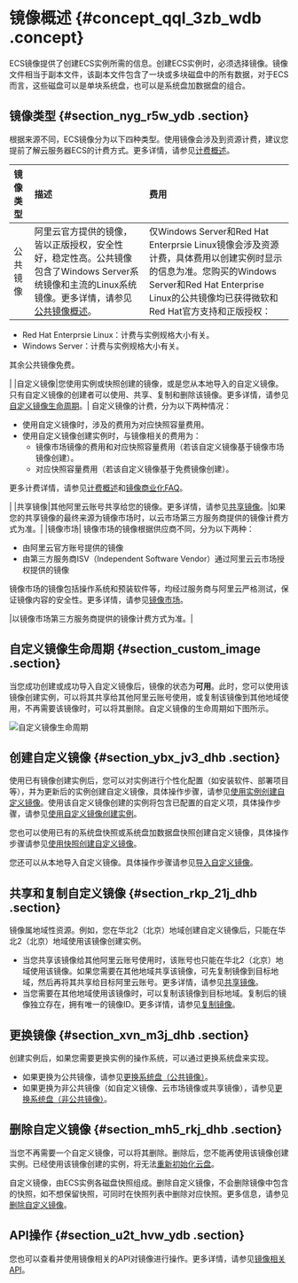 # 镜像概述 {#concept_qql_3zb_wdb .concept}

ECS镜像提供了创建ECS实例所需的信息。创建ECS实例时，必须选择镜像。镜像文件相当于副本文件，该副本文件包含了一块或多块磁盘中的所有数据，对于ECS而言，这些磁盘可以是单块系统盘，也可以是系统盘加数据盘的组合。

## 镜像类型 {#section_nyg_r5w_ydb .section}

根据来源不同，ECS镜像分为以下四种类型。使用镜像会涉及到资源计费，建议您提前了解云服务器ECS的计费方式。更多详情，请参见[计费概述](../../../../intl.zh-CN/产品定价/计费概览.md#)。

|镜像类型|描述|费用|
|:---|:-|:-|
|公共镜像|阿里云官方提供的镜像，皆以正版授权，安全性好，稳定性高。公共镜像包含了Windows Server系统镜像和主流的Linux系统镜像。更多详情，请参见[公共镜像概述](intl.zh-CN/镜像/公共镜像/公共镜像概述.md#)。| 仅Windows Server和Red Hat Enterprsie Linux镜像会涉及资源计费，具体费用以创建实例时显示的信息为准。您购买的Windows Server和Red Hat Enterprise Linux的公共镜像均已获得微软和Red Hat官方支持和正版授权：

-   Red Hat Enterprsie Linux：计费与实例规格大小有关。
-   Windows Server：计费与实例规格大小有关。

 其余公共镜像免费。

 |
|自定义镜像|您使用实例或快照创建的镜像，或是您从本地导入的自定义镜像。只有自定义镜像的创建者可以使用、共享、复制和删除该镜像。更多详情，请参见[自定义镜像生命周期](#section_custom_image)。| 自定义镜像的计费，分为以下两种情况：

-   使用自定义镜像时，涉及的费用为对应快照容量费用。
-   使用自定义镜像创建实例时，与镜像相关的费用为：
    -   镜像市场镜像的费用和对应快照容量费用（若该自定义镜像基于镜像市场镜像创建）。
    -   对应快照容量费用（若该自定义镜像基于免费镜像创建）。

更多计费详情，请参见[计费概述](../../../../intl.zh-CN/产品定价/计费概览.md#)和[镜像商业化FAQ](intl.zh-CN/镜像/常见问题/镜像FAQ.md#ul_xjb_nty_dhb)。

 |
|共享镜像|其他阿里云账号共享给您的镜像。更多详情，请参见[共享镜像](intl.zh-CN/镜像/自定义镜像/共享镜像.md#)。|如果您的共享镜像的最终来源为镜像市场时，以云市场第三方服务商提供的镜像计费方式为准。|
|镜像市场| 镜像市场的镜像根据供应商不同，分为以下两种：

-   由阿里云官方账号提供的镜像
-   由第三方服务商ISV（Independent Software Vendor）通过阿里云云市场授权提供的镜像

镜像市场的镜像包括操作系统和预装软件等，均经过服务商与阿里云严格测试，保证镜像内容的安全性。更多详情，请参见[镜像市场](intl.zh-CN/镜像/镜像市场.md#)。

 |以镜像市场第三方服务商提供的镜像计费方式为准。|

## 自定义镜像生命周期 {#section_custom_image .section}

当您成功创建或成功导入自定义镜像后，镜像的状态为**可用**。此时，您可以使用该镜像创建实例，可以将其共享给其他阿里云账号使用，或复制该镜像到其他地域使用，不再需要该镜像时，可以将其删除。自定义镜像的生命周期如下图所示。

![自定义镜像生命周期](http://static-aliyun-doc.oss-cn-hangzhou.aliyuncs.com/assets/img/9572/156687647734490_zh-CN.png)

## 创建自定义镜像 {#section_ybx_jv3_dhb .section}

使用已有镜像创建实例后，您可以对实例进行个性化配置（如安装软件、部署项目等），并为更新后的实例创建自定义镜像，具体操作步骤，请参见[使用实例创建自定义镜像](intl.zh-CN/镜像/自定义镜像/创建自定义镜像/使用实例创建自定义镜像.md#)。使用该自定义镜像创建的实例将包含已配置的自定义项，具体操作步骤，请参见[使用自定义镜像创建实例](../../../../intl.zh-CN/实例/创建实例/使用自定义镜像创建实例.md#)。

您也可以使用已有的系统盘快照或系统盘加数据盘快照创建自定义镜像，具体操作步骤请参见[使用快照创建自定义镜像](intl.zh-CN/镜像/自定义镜像/创建自定义镜像/使用快照创建自定义镜像.md#)。

您还可以从本地导入自定义镜像。具体操作步骤请参见[导入自定义镜像](intl.zh-CN/镜像/自定义镜像/导入镜像/导入自定义镜像.md#)。

## 共享和复制自定义镜像 {#section_rkp_21j_dhb .section}

镜像属地域性资源。例如，您在华北2（北京）地域创建自定义镜像后，只能在华北2（北京）地域使用该镜像创建实例。

-   当您共享该镜像给其他阿里云账号使用时，该账号也只能在华北2（北京）地域使用该镜像。如果您需要在其他地域共享该镜像，可先复制镜像到目标地域，然后再将其共享给目标阿里云账号。更多详情，请参见[共享镜像](intl.zh-CN/镜像/自定义镜像/共享镜像.md#)。
-   当您需要在其他地域使用该镜像时，可以复制该镜像到目标地域。复制后的镜像独立存在，拥有唯一的镜像ID。更多详情，请参见[复制镜像](intl.zh-CN/镜像/自定义镜像/复制镜像.md#)。

## 更换镜像 {#section_xvn_m3j_dhb .section}

创建实例后，如果您需要更换实例的操作系统，可以通过更换系统盘来实现。

-   如果更换为公共镜像，请参见[更换系统盘（公共镜像）](../../../../intl.zh-CN/块存储/云盘/更换系统盘/更换系统盘（公共镜像）.md#)。
-   如果更换为非公共镜像（如自定义镜像、云市场镜像或共享镜像），请参见[更换系统盘（非公共镜像）](../../../../intl.zh-CN/块存储/云盘/更换系统盘/更换系统盘（非公共镜像）.md#)。

## 删除自定义镜像 {#section_mh5_rkj_dhb .section}

当您不再需要一个自定义镜像，可以将其删除。删除后，您不能再使用该镜像创建实例。已经使用该镜像创建的实例，将无法[重新初始化云盘](../../../../intl.zh-CN/块存储/云盘/重新初始化云盘/重新初始化系统盘.md#)。

自定义镜像，由ECS实例各磁盘快照组成。删除自定义镜像，不会删除镜像中包含的快照，如不想保留快照，可同时在快照列表中删除对应快照。更多信息，请参见[删除自定义镜像](intl.zh-CN/镜像/自定义镜像/删除自定义镜像.md#)。

## API操作 {#section_u2t_hvw_ydb .section}

您也可以查看并使用镜像相关的API对镜像进行操作。更多详情，请参见[镜像相关API](../../../../intl.zh-CN/API参考/API概览.md#section_image_t2h_vdb)。

